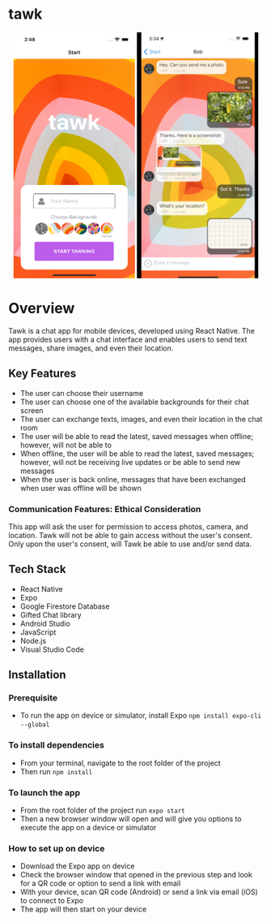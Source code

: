 # tawk

<p align="center">
<img alt="Screenshot of Start page of tawk" src="https://github.com/serinhanw/tawk/blob/main/assets/screenshot.png" width="240" height="485">
<img alt="Screenshot of Start page of tawk" src="https://github.com/serinhanw/tawk/blob/main/assets/screenshot1.png" width="240" height="485">
</p>

# Overview
Tawk is a chat app for mobile devices, developed using React Native. The app provides users with a chat interface and enables users to send text messages, share images, and even their location.

## Key Features
- The user can choose their username
- The user can choose one of the available backgrounds for their chat screen
- The user can exchange texts, images, and even their location in the chat room 
- The user will be able to read the latest, saved messages when offline; however, will not be able to 
- When offline, the user will be able to read the latest, saved messages; however, will not be receiving live updates or be able to send new messages
- When the user is back online, messages that have been exchanged when user was offline will be shown

### Communication Features: Ethical Consideration
This app will ask the user for permission to access photos, camera, and location. 
Tawk will not be able to gain access without the user's consent. 
Only upon the user's consent, will Tawk be able to use and/or send data. 

## Tech Stack
- React Native
- Expo
- Google Firestore Database
- Gifted Chat library
- Android Studio
- JavaScript
- Node.js
- Visual Studio Code

## Installation
### Prerequisite
- To run the app on device or simulator, install Expo `npm install expo-cli --global`

### To install dependencies

- From your terminal, navigate to the root folder of the project
- Then run `npm install`

### To launch the app
- From the root folder of the project run `expo start`
- Then a new browser window will open and will give you options to execute the app on a device or simulator

### How to set up on device
- Download the Expo app on device
- Check the browser window that opened in the previous step and look for a QR code or option to send a link with email
- With your device, scan QR code (Android) or send a link via email (iOS) to connect to Expo
- The app will then start on your device 
